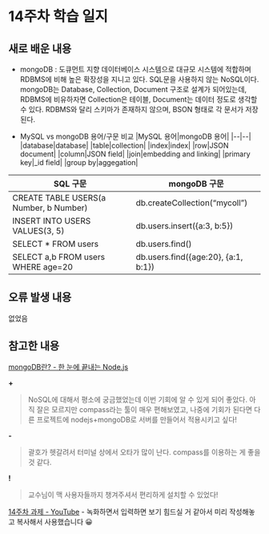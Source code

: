 # 14주차 학습 일지
## 새로 배운 내용
* mongoDB : 도큐먼트 지향 데이터베이스 시스템으로 대규모 시스템에 적합하며 RDBMS에 비해 높은 확장성을 지니고 있다. SQL문을 사용하지 않는 NoSQL이다. mongoDB는 Database, Collection, Document 구조로 설계가 되어있는데, RDBMS에 비유하자면 Collection은 테이블, Document는 데이터 정도로 생각할 수 있다.  RDBMS와 달리 스키마가 존재하지 않으며, BSON 형태로 각 문서가 저장된다.

* MySQL vs mongoDB 용어/구문 비교
|MySQL 용어|mongoDB 용어|
|--|--|
|database|database|
|table|collection|
|index|index|
|row|JSON document|
|column|JSON field|
|join|embedding and linking|
|primary key|_id field|
|group by|aggegation|

|SQL 구문|mongoDB 구문|  
|--|--|  
|CREATE TABLE USERS(a Number, b Number)|db.createCollection(“mycoll”)|  
|INSERT INTO USERS VALUES(3, 5)|db.users.insert({a:3, b:5})|  
|SELECT * FROM users|db.users.find()|  
|SELECT a,b FROM users WHERE age=20|db.users.find({age:20}, {a:1, b:1})|  

## 오류 발생 내용
없었음

## 참고한 내용
[mongoDB란? - 한 눈에 끝내는 Node.js](https://edu.goorm.io/learn/lecture/557/%ED%95%9C-%EB%88%88%EC%97%90-%EB%81%9D%EB%82%B4%EB%8A%94-node-js/lesson/174384/mongodb%EB%9E%80)

**+**
> NoSQL에 대해서 평소에 궁금했었는데 이번 기회에 알 수 있게 되어 좋았다.  아직 잘은 모르지만 compass라는 툴이 매우 편해보였고, 나중에 기회가 된다면 다른 프로젝트에 nodejs+mongoDB로 서버를 만들어서 적용시키고 싶다!

**-**
> 괄호가 헷갈려서 터미널 상에서 오타가 많이 난다. compass를 이용하는 게 좋을 것 같다.

**!**
> 교수님이 맥 사용자들까지 챙겨주셔서 편리하게 설치할 수 있었다!

[14주차 과제 - YouTube](https://youtu.be/Po_sBvaCL94) - 녹화하면서 입력하면 보기 힘드실 거 같아서 미리 작성해놓고 복사해서 사용했습니다 😀
